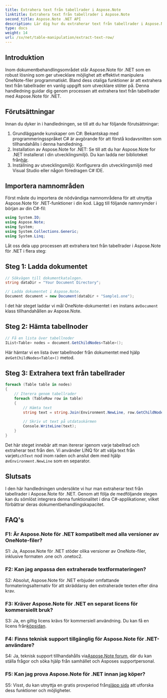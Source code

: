 ```yaml
---
title: Extrahera text från tabellrader i Aspose.Note
linktitle: Extrahera text från tabellrader i Aspose.Note
second_title: Aspose.Note .NET API
description: Lär dig hur du extraherar text från tabellrader i Aspose.Note för .NET med denna omfattande handledning.
type: docs
weight: 14
url: /sv/net/table-manipulation/extract-text-row/
---
```

## Introduktion

Inom dokumentbehandlingsområdet står Aspose.Note för .NET som en robust lösning som ger utvecklare möjlighet att effektivt manipulera OneNote-filer programmatiskt. Bland dess otaliga funktioner är att extrahera text från tabellrader en vanlig uppgift som utvecklare stöter på. Denna handledning guidar dig genom processen att extrahera text från tabellrader med Aspose.Note för .NET.

## Förutsättningar

Innan du dyker in i handledningen, se till att du har följande förutsättningar:

1. Grundläggande kunskaper om C#: Bekantskap med programmeringsspråket C# är avgörande för att förstå kodavsnitten som tillhandahålls i denna handledning.
2.  Installation av Aspose.Note for .NET: Se till att du har Aspose.Note for .NET installerat i din utvecklingsmiljö. Du kan ladda ner biblioteket från[här](https://releases.aspose.com/note/net/).
3. Inställning av utvecklingsmiljö: Konfigurera din utvecklingsmiljö med Visual Studio eller någon föredragen C# IDE.

## Importera namnområden

Först måste du importera de nödvändiga namnområdena för att utnyttja Aspose.Note för .NET-funktioner i din kod. Lägg till följande namnrymder i början av din C#-fil:

```csharp
using System.IO;
using Aspose.Note;
using System;
using System.Collections.Generic;
using System.Linq;
```

Låt oss dela upp processen att extrahera text från tabellrader i Aspose.Note för .NET i flera steg:

## Steg 1: Ladda dokumentet

```csharp
// Sökvägen till dokumentkatalogen.
string dataDir = "Your Document Directory";

// Ladda dokumentet i Aspose.Note.
Document document = new Document(dataDir + "Sample1.one");
```

 I det här steget laddar vi mål OneNote-dokumentet i en instans av`Document` klass tillhandahållen av Aspose.Note.

## Steg 2: Hämta tabellnoder

```csharp
// Få en lista över tabellnoder
IList<Table> nodes = document.GetChildNodes<Table>();
```

 Här hämtar vi en lista över tabellnoder från dokumentet med hjälp av`GetChildNodes<Table>()` metod.

## Steg 3: Extrahera text från tabellrader

```csharp
foreach (Table table in nodes)
{
	// Iterera genom tabellrader
	foreach (TableRow row in table)
	{
		// Hämta text
		string text = string.Join(Environment.NewLine, row.GetChildNodes<RichText>().Select(e => e.Text)) + Environment.NewLine;
   
		// Skriv ut text på utdataskärmen
		Console.WriteLine(text);
	}
}
```

 Det här steget innebär att man itererar igenom varje tabellrad och extraherar text från den. Vi använder LINQ för att välja text från varje`RichText` nod inom raden och anslut dem med hjälp av`Environment.NewLine` som en separator.

## Slutsats

I den här handledningen undersökte vi hur man extraherar text från tabellrader i Aspose.Note för .NET. Genom att följa de medföljande stegen kan du sömlöst integrera denna funktionalitet i dina C#-applikationer, vilket förbättrar deras dokumentbehandlingskapacitet.

## FAQ's

### F1: Är Aspose.Note för .NET kompatibelt med alla versioner av OneNote-filer?

S1: Ja, Aspose.Note för .NET stöder olika versioner av OneNote-filer, inklusive formaten .one och .onetoc2.

### F2: Kan jag anpassa den extraherade textformateringen?

S2: Absolut, Aspose.Note för .NET erbjuder omfattande formateringsalternativ för att skräddarsy den extraherade texten efter dina krav.

### F3: Kräver Aspose.Note för .NET en separat licens för kommersiellt bruk?

 S3: Ja, en giltig licens krävs för kommersiell användning. Du kan få en licens från[köpsidan](https://purchase.aspose.com/buy).

### F4: Finns teknisk support tillgänglig för Aspose.Note för .NET-användare?

 S4: Ja, teknisk support tillhandahålls via[Aspose.Note forum](https://forum.aspose.com/c/note/28), där du kan ställa frågor och söka hjälp från samhället och Asposes supportpersonal.

### F5: Kan jag prova Aspose.Note för .NET innan jag köper?

 S5: Visst, du kan utnyttja en gratis provperiod från[släpp sida](https://releases.aspose.com/) att utforska dess funktioner och möjligheter.